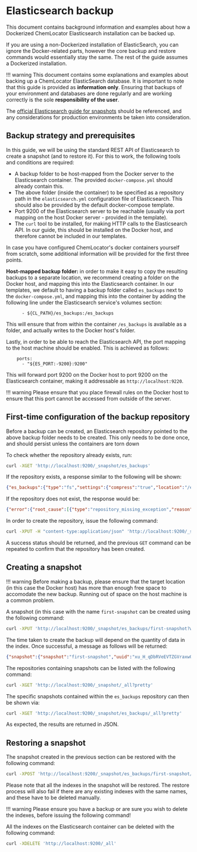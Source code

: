# Elasticsearch backup

This document contains background information and examples about how a 
Dockerized ChemLocator Elasticsearch installation can be backed up.

If you are using a non-Dockerized installation of ElasticSearch, you can ignore
the Docker-related parts, however the core backup and restore commands would
essentially stay the same.  The rest of the guide assumes a Dockerized 
installation.

!!! warning
    This document contains some explanations and examples about backing up a
    ChemLocator ElasticSearch database.  It is important to note that this guide
    is provided as **information only**.  Ensuring that backups of your 
    environment and databases are done regularly and are working correctly is
    the sole **responsibility of the user**.  
   
   
The [official Elasticsearch guide for snapshots](https://www.elastic.co/guide/en/elasticsearch/reference/current/snapshot-restore.html) 
should be referenced, and any considerations for production environments be taken
into consideration.

## Backup strategy and prerequisites
 
In this guide, we will be using the standard REST API of Elasticsearch to create
a snapshot (and to restore it).  For this to work, the following tools and 
conditions are required:

  - A backup folder to be host-mapped from the Docker server to the Elasticsearch
    container.  The provided `docker-compose.yml` should already contain this.
  - The above folder (inside the container) to be specified as a repository 
    path in the `elasticsearch.yml` configuration file of Elasticsearch.  This
    should also be provided by the default docker-compose template.
  - Port 9200 of the Elasticsearch server to be reachable (usually via port 
    mapping on the host Docker server - provided in the template).
  - The `curl` tool to be installed, for making HTTP calls to the Elasticsearch
    API.  In our guide, this should be installed on the Docker host, and therefore
    cannot be included in our templates.
    
In case you have configured ChemLocator's docker containers yourself from scratch,
some additional information will be provided for the first three points.

**Host-mapped backup folder:** in order to make it easy to copy the resulting 
backups to a separate location, we recommend creating a folder on the Docker host,
and mapping this into the Elasticsearch container.  In our templates, we default
to having a backup folder called `es_backups` next to the `docker-compose.yml`, 
and mapping this into the container by adding the following line under the 
Elasticsearch service's volumes section:

```
      - ${CL_PATH}/es_backups:/es_backups
``` 

This will ensure that from within the container `/es_backups` is available as
a folder, and actually writes to the Docker host's folder.

Lastly, in order to be able to reach the Elasticsearch API, the port mapping to
the host machine should be enabled.  This is achieved as follows:

```
    ports:
      - "${ES_PORT:-9200}:9200"
```

This will forward port 9200 on the Docker host to port 9200 on the Elasticsearch
container, making it addressable as `http://localhost:9220`. 

!!! warning
    Please ensure that you place firewall rules on the Docker host to ensure
    that this port cannot be accessed from outside of the server.
    
 
## First-time configuration of the backup repository

Before a backup can be created, an Elasticsearch repository pointed to the 
above backup folder needs to be created.  This only needs to be done once, and
should persist unless the containers are torn down

To check whether the repository already exists, run:

```bash
curl -XGET 'http://localhost:9200/_snapshot/es_backups' 
```

If the repository exists, a response similar to the following will be shown:

```json
{"es_backups":{"type":"fs","settings":{"compress":"true","location":"/es_backups"}}}   
```

If the repository does not exist, the response would be:

```json
{"error":{"root_cause":[{"type":"repository_missing_exception","reason":"[es_backups] missing"}],"type":"repository_missing_exception","reason":"[es_backups] missing"},"status":404}
```

In order to create the repository, issue the following command:
 
```bash
curl -XPUT -H "content-type:application/json" 'http://localhost:9200/_snapshot/es_backups' -d '{"type":"fs","settings":{"location":"/es_backups","compress":true}}'
```

A success status should be returned, and the previous `GET` command can be 
repeated to confirm that the repository has been created.


## Creating a snapshot

!!! warning
    Before making a backup, please ensure that the target location (in this case
    the Docker host) has more than enough free space to accomodate the new 
    backup.  Running out of space on the host machine is a common problem.


A snapshot (in this case with the name `first-snapshot` can be created using the
following command:

```bash
curl -XPUT 'http://localhost:9200/_snapshot/es_backups/first-snapshot?wait_for_completion=true'
```
The time taken to create the backup will depend on the quantity of data in the
index.  Once successful, a message as follows will be returned:

```json
{"snapshot":{"snapshot":"first-snapshot","uuid":"xu_H_qDbRVeEVTZGVraxwQ","version_id":7060199,"version":"7.6.1","indices"["chemlocator_freetext"],"include_global_state":true,"state":"SUCCESS","start_time":"2020-06-22T14:14:32.368Z","start_time_in_millis":1592835272368,"end_time":"2020-06-22T14:14:32.368Z","end_time_in_millis":1592835272368,"duration_in_millis":0,"failures":[],"shards":{"total":1,"failed":0,"successful":1}}}
```

The repositories containing snapshots can be listed with the following command:

```bash
curl -XGET 'http://localhost:9200/_snapshot/_all?pretty'
```

The specific snapshots contained within the `es_backups` repository can then be
shown via:

```bash
curl -XGET 'http://localhost:9200/_snapshot/es_backups/_all?pretty'
```

As expected, the results are returned in JSON.


## Restoring a snapshot

The snapshot created in the previous section can be restored with the following
command:

```bash
curl -XPOST 'http://localhost:9200/_snapshot/es_backups/first-snapshot/_restore?wait_for_completion=true'
```

Please note that all the indexes in the snapshot will be restored.  The restore
process will also fail if there are any existing indexes with the same names,
and these have to be deleted manually.

!!! warning 
    Please ensure you have a backup or are sure you wish to delete the indexes,
    before issuing the following command!
    
All the indexes on the Elasticsearch container can be deleted with the following
command:
 
```bash
curl -XDELETE 'http://localhost:9200/_all'
```


